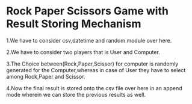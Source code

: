# Rock Paper Scissors Game with Result Storing Mechanism

1.We have to consider csv,datetime and random module over here.

2.We have to consider two players that is User and Computer.

3.The Choice between(Rock,Paper,Scissor) for computer is randomly generated for the Computer,whereas in case of User they have to select among Rock,Paper and Scissor.

4.Now the final result is stored onto the csv file over here in an append mode wherein we can store the previous results as well.
